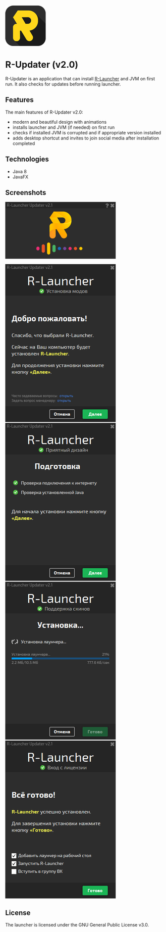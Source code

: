 ![screenshot](images/icon.png)

# R-Updater (v2.0)
R-Updater is an application that can install [R-Launcher](https://github.com/VENTO-off/R_Launcher) and JVM on first run. It also checks for updates before running launcher.

## Features
The main features of R-Updater v2.0:
- modern and beautiful design with animations
- installs launcher and JVM (if needed) on first run
- checks if installed JVM is corrupted and if appropriate version installed
- adds desktop shortcut and invites to join social media after installation completed

## Technologies
- Java 8
- JavaFX

## Screenshots
![screenshot](images/screenshot1.png)

![screenshot](images/screenshot2.png)
![screenshot](images/screenshot3.png)
![screenshot](images/screenshot4.png)
![screenshot](images/screenshot5.png)

## License
The launcher is licensed under the GNU General Public License v3.0.
